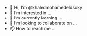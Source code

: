 - 👋 Hi, I’m @khaledmohamedeldsoky
- 👀 I’m interested in ...
- 🌱 I’m currently learning ...
- 💞️ I’m looking to collaborate on ...
- 📫 How to reach me ...